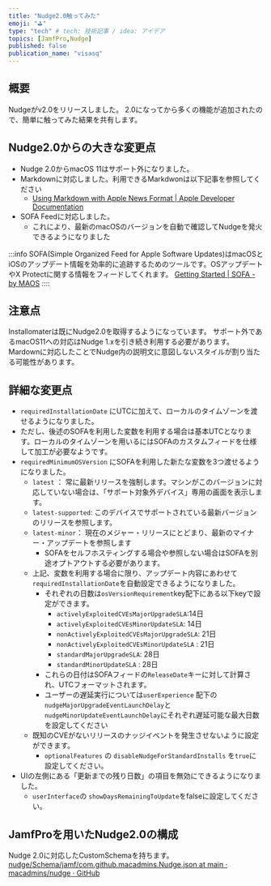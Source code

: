 ```yaml
---
title: "Nudge2.0触ってみた"
emoji: "⛳"
type: "tech" # tech: 技術記事 / idea: アイデア
topics: [JamfPro,Nudge]
published: false
publication_name: "visasq"
---
```


## 概要
Nudgeがv2.0をリリースしました。
2.0になってから多くの機能が追加されたので、簡単に触ってみた結果を共有します。

## Nudge2.0からの大きな変更点
- Nudge 2.0からmacOS 11はサポート外になりました。
- Markdownに対応しました。利用できるMarkdwonは以下記事を参照してください
    - [Using Markdown with Apple News Format | Apple Developer Documentation](https://developer.apple.com/documentation/apple_news/apple_news_format/components/using_markdown_with_apple_news_format#2975763)
- SOFA Feedに対応しました。
    - これにより、最新のmacOSのバージョンを自動で確認してNudgeを発火できるようになりました

:::info
SOFA(Simple Organized Feed for Apple Software Updates)はmacOSとiOSのアップデート情報を効率的に追跡するためのツールです。OSアップデートやX Protectに関する情報をフィードしてくれます。
[Getting Started | SOFA - by MAOS](https://sofa.macadmins.io/getting-started.html)
::::

## 注意点
Installomaterは既にNudge2.0を取得するようになっています。
サポート外であるmacOS11への対応はNudge 1.xを引き続き利用する必要があります。
Mardownに対応したことでNudge内の説明文に意図しないスタイルが割り当たる可能性があります。


## 詳細な変更点
- `requiredInstallationDate` にUTCに加えて、ローカルのタイムゾーンを渡せるようになりました。
 - ただし、後述のSOFAを利用した変数を利用する場合は基本UTCとなります。ローカルのタイムゾーンを用いるにはSOFAのカスタムフィードを仕様して加工が必要なようです。
- `requiredMinimumOSVersion` にSOFAを利用した新たな変数を3つ渡せるようになりました。
    -  `latest` ： 常に最新リリースを強制します。マシンがこのバージョンに対応していない場合は、「サポート対象外デバイス」専用の画面を表示します。
    - `latest-supported`: このデバイスでサポートされている最新バージョンのリリースを参照します。
    - `latest-minor`： 現在のメジャー・リリースにとどまり、最新のマイナー・アップデートを参照します
        - SOFAをセルフホスティングする場合や参照しない場合はSOFAを別途オプトアウトする必要があります。
    - 上記、変数を利用する場合に限り、アップデート内容にあわせて`requiredInstallationDate`を自動設定できるようになりました。
        - それぞれの日数は`osVersionRequirement`key配下にある以下keyで設定ができます。
            - `activelyExploitedCVEsMajorUpgradeSLA`:14日
            - `activelyExploitedCVEsMinorUpdateSLA`: 14日
            - `nonActivelyExploitedCVEsMajorUpgradeSLA`: 21日
            - `nonActivelyExploitedCVEsMinorUpdateSLA` : 21日
            - `standardMajorUpgradeSLA`: 28日
            - `standardMinorUpdateSLA` : 28日
        -  これらの日付はSOFAフィードの`ReleaseDate`キーに対して計算され、UTCフォーマットされます。
        -  ユーザーの遅延実行については`userExperience` 配下の `nudgeMajorUpgradeEventLaunchDelay`と `nudgeMinorUpdateEventLaunchDelay`にそれぞれ遅延可能な最大日数を設定してください
    - 既知のCVEがないリリースのナッジイベントを発生させないように設定ができます。
        - `optionalFeatures` の `disableNudgeForStandardInstalls` を`true`に設定してください。
- UIの左側にある「更新までの残り日数」の項目を無効にできるようになりました。
    - `userInterface`の `showDaysRemainingToUpdate`をfalseに設定してください。



## JamfProを用いたNudge2.0の構成
Nudge 2.0に対応したCustomSchemaを持ちます。
[nudge/Schema/jamf/com.github.macadmins.Nudge.json at main · macadmins/nudge · GitHub](https://github.com/macadmins/nudge/blob/main/Schema/jamf/com.github.macadmins.Nudge.json)


